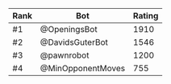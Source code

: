 Rank|Bot|Rating
---|---|---
#1|@OpeningsBot|1910
#2|@DavidsGuterBot|1546
#3|@pawnrobot|1200
#4|@MinOpponentMoves|755

